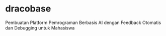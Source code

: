 # dracobase
Pembuatan Platform Pemrograman Berbasis AI dengan Feedback Otomatis dan Debugging untuk Mahasiswa
